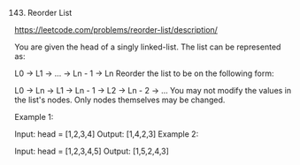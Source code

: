 143. Reorder List


https://leetcode.com/problems/reorder-list/description/

You are given the head of a singly linked-list. The list can be represented as:

L0 → L1 → … → Ln - 1 → Ln
Reorder the list to be on the following form:

L0 → Ln → L1 → Ln - 1 → L2 → Ln - 2 → …
You may not modify the values in the list's nodes. Only nodes themselves may be changed.

 

Example 1:


Input: head = [1,2,3,4]
Output: [1,4,2,3]
Example 2:


Input: head = [1,2,3,4,5]
Output: [1,5,2,4,3]
 
